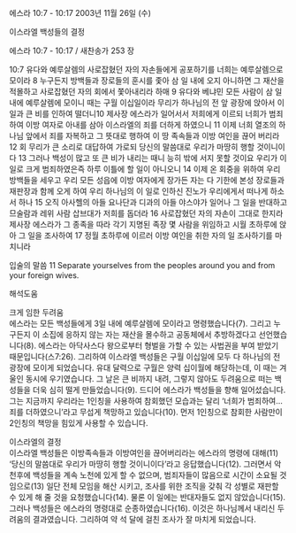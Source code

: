 에스라 10:7 - 10:17 
2003년 11월 26일 (수)

이스라엘 백성들의 결정



에스라 10:7 - 10:17 / 새찬송가 253 장


10:7 유다와 예루살렘의 사로잡혔던 자의 자손들에게 공포하기를 너희는 예루살렘으로 모이라 8 누구든지 방백들과 장로들의 훈시를 좇아 삼 일 내에 오지 아니하면 그 재산을 적몰하고 사로잡혔던 자의 회에서 쫓아내리라 하매 9 유다와 베냐민 모든 사람이 삼 일 내에 예루살렘에 모이니 때는 구월 이십일이라 무리가 하나님의 전 앞 광장에 앉아서 이 일과 큰 비를 인하여 떨더니10 제사장 에스라가 일어서서 저희에게 이르되 너희가 범죄하여 이방 여자로 아내를 삼아 이스라엘의 죄를 더하게 하였으니 11 이제 너희 열조의 하나님 앞에서 죄를 자복하고 그 뜻대로 행하여 이 땅 족속들과 이방 여인을 끊어 버리라 12 회 무리가 큰 소리로 대답하여 가로되 당신의 말씀대로 우리가 마땅히 행할 것이니이다 13 그러나 백성이 많고 또 큰 비가 내리는 때니 능히 밖에 서지 못할 것이요 우리가 이 일로 크게 범죄하였은즉 하루 이틀에 할 일이 아니오니 14 이제 온 회중을 위하여 우리 방백들을 세우고 우리 모든 성읍에 이방 여자에게 장가든 자는 다 기한에 본성 장로들과 재판장과 함께 오게 하여 우리 하나님의 이 일로 인하신 진노가 우리에게서 떠나게 하소서 하나 15 오직 아사헬의 아들 요나단과 디과의 아들 야스야가 일어나 그 일을 반대하고 므술람과 레위 사람 삽브대가 저희를 돕더라 16 사로잡혔던 자의 자손이 그대로 한지라 제사장 에스라가 그 종족을 따라 각기 지명된 족장 몇 사람을 위임하고 시월 초하루에 앉아 그 일을 조사하여 17 정월 초하루에 이르러 이방 여인을 취한 자의 일 조사하기를 마치니라 

입술의 말씀
11 Separate yourselves from the peoples around you and from your foreign wives.

해석도움





크게 임한 두려움  
에스라는 모든 백성들에게 3일 내에 예루살렘에 모이라고 명령했습니다(7). 그리고 누구든지 이 소집에 응하지 않는 자는 재산을 몰수하고 공동체에서 추방하겠다고 선언했습니다(8). 에스라는 아닥사스다 왕으로부터 형벌을 가할 수 있는 사법권을 부여 받았기 때문입니다(스7:26). 그리하여 이스라엘 백성들은 구월 이십일에 모두 다 하나님의 전 광장에 모이게 되었습니다. 유대 달력으로 구월은 양력 십이월에 해당하는데, 이 때는 겨울인 동시에 우기였습니다. 그 날은 큰 비까지 내려, 그렇지 않아도 두려움으로 떠는 백성들을 더욱 심히 떨게 만들었습니다(9). 드디어 에스라가 백성들을 향해 일어섰습니다. 그는 지금까지 우리라는 1인칭을 사용하여 참회했던 모습과는 달리 ‘너희가 범죄하여… 죄를 더하였으니’라고 무섭게 책망하고 있습니다(10). 먼저 1인칭으로 참회한 사람만이 2인칭의 책망을 힘있게 사용할 수 있습니다.

이스라엘의 결정  
이스라엘 백성들은 이방족속들과 이방여인을 끊어버리라는 에스라의 명령에 대해(11) ‘당신의 말씀대로 우리가 마땅히 행할 것이니이다’라고 응답했습니다(12). 그러면서 악천후에 백성들을 계속 노천에 있게 할 수 없으며, 범죄자들이 많음으로 시간이 소요될 것임으로(13) 일단 전체 모임을 해산 시키고, 조사를 위한 조직을 갖춰 각 성별로 재판할 수 있게 해 줄 것을 요청했습니다(14). 물론 이 일에는 반대자들도 없지 않았습니다(15). 그러나 백성들은 에스라의 명령대로 순종하였습니다(16). 이것은 하나님께서 내리신 두려움의 결과였습니다. 그리하여 약 석 달에 걸친 조사가 잘 마치게 되었습니다.